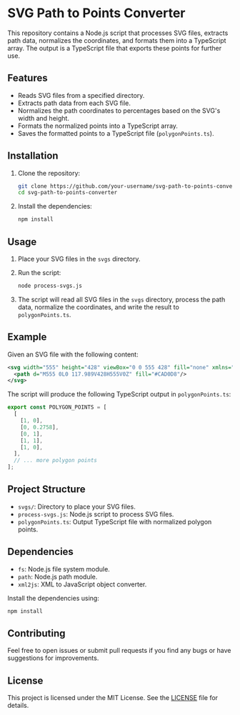 # SVG Path to Points Converter

This repository contains a Node.js script that processes SVG files, extracts path data, normalizes the coordinates, and formats them into a TypeScript array. The output is a TypeScript file that exports these points for further use.

## Features

- Reads SVG files from a specified directory.
- Extracts path data from each SVG file.
- Normalizes the path coordinates to percentages based on the SVG's width and height.
- Formats the normalized points into a TypeScript array.
- Saves the formatted points to a TypeScript file (`polygonPoints.ts`).

## Installation

1. Clone the repository:

   ```bash
   git clone https://github.com/your-username/svg-path-to-points-converter.git
   cd svg-path-to-points-converter
   ```

2. Install the dependencies:

   ```bash
   npm install
   ```

## Usage

1. Place your SVG files in the `svgs` directory.

2. Run the script:

   ```bash
   node process-svgs.js
   ```

3. The script will read all SVG files in the `svgs` directory, process the path data, normalize the coordinates, and write the result to `polygonPoints.ts`.

## Example

Given an SVG file with the following content:

```xml
<svg width="555" height="428" viewBox="0 0 555 428" fill="none" xmlns="http://www.w3.org/2000/svg">
  <path d="M555 0L0 117.989V428H555V0Z" fill="#CAD0D8"/>
</svg>
```

The script will produce the following TypeScript output in `polygonPoints.ts`:

```typescript
export const POLYGON_POINTS = [
  [
    [1, 0],
    [0, 0.2758],
    [0, 1],
    [1, 1],
    [1, 0],
  ],
  // ... more polygon points
];
```

## Project Structure

- `svgs/`: Directory to place your SVG files.
- `process-svgs.js`: Node.js script to process SVG files.
- `polygonPoints.ts`: Output TypeScript file with normalized polygon points.

## Dependencies

- `fs`: Node.js file system module.
- `path`: Node.js path module.
- `xml2js`: XML to JavaScript object converter.

Install the dependencies using:

```bash
npm install
```

## Contributing

Feel free to open issues or submit pull requests if you find any bugs or have suggestions for improvements.

## License

This project is licensed under the MIT License. See the [LICENSE](LICENSE) file for details.
